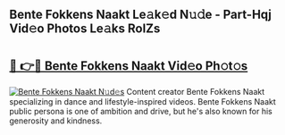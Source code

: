 ## Bente Fokkens Naakt Le𝚊k𝚎d N𝚞𝚍e - Part-Hqj Vid𝚎o Photos Le𝚊ks RoIZs

# <h2><a href="http://fb6g9p.evod.top/?m=Bente+Fokkens+Naakt">🔗 👉🔴 Bente Fokkens Naakt Vid𝚎o Ph𝚘t𝚘s</a></h2>

[![Bente Fokkens Naakt N𝚞d𝚎s](https://i.imgur.com/8V9OHl7.gif)](http://fb6g9p.evod.top/?m=Bente+Fokkens+Naakt)
Content creator Bente Fokkens Naakt specializing in dance and lifestyle-inspired videos. Bente Fokkens Naakt public persona is one of ambition and drive, but he's also known for his generosity and kindness. 
